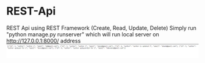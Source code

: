 # REST-Api
REST Api using REST Framework (Create, Read, Update, Delete)
Simply run "python manage.py runserver" which will run local server on http://127.0.0.1:8000/ address
![](images/Capture.png)

